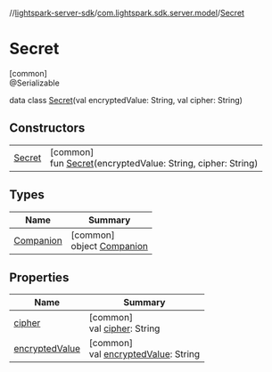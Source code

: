 //[lightspark-server-sdk](../../../index.md)/[com.lightspark.sdk.server.model](../index.md)/[Secret](index.md)

# Secret

[common]\
@Serializable

data class [Secret](index.md)(val encryptedValue: String, val cipher: String)

## Constructors

| | |
|---|---|
| [Secret](-secret.md) | [common]<br>fun [Secret](-secret.md)(encryptedValue: String, cipher: String) |

## Types

| Name | Summary |
|---|---|
| [Companion](-companion/index.md) | [common]<br>object [Companion](-companion/index.md) |

## Properties

| Name | Summary |
|---|---|
| [cipher](cipher.md) | [common]<br>val [cipher](cipher.md): String |
| [encryptedValue](encrypted-value.md) | [common]<br>val [encryptedValue](encrypted-value.md): String |
